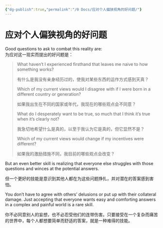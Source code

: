 ```yaml
---
{"dg-publish":true,"permalink":"/0 Docs/应对个人偏狭视角的好问题/"}
---
```


# 应对个人偏狭视角的好问题

Good questions to ask to combat this reality are:  
为应对这一现实而提出的好问题是：

> What haven’t I experienced firsthand that leaves me naive to how something works?  
> 
> 有什么是我没有亲身经历过的，使我对某些东西的运作方式感到天真？
>
> Which of my current views would I disagree with if I were born in a different country or generation?  
> 
> 如果我出生在不同的国家或年代，我现在的哪些观点会不同意？
>
> What do I desperately want to be true, so much that I think it’s true when it’s clearly not?  
> 
> 我急切地希望什么是真的，以至于我认为它是真的，但它显然不是？
>
> Which of my current views would change if my incentives were different?  
> 
> 如果我的激励措施不同，我目前的哪些观点会改变？

But an even better skill is realizing that everyone else struggles with those questions and winces at the potential answers.  

但一个更好的技能是意识到其他人都在为这些问题挣扎，并对潜在的答案感到害怕。

You don’t have to agree with others’ delusions or put up with their collateral damage. Just accepting that everyone wants easy and comforting answers in a complex and painful world is a rare skill.  

你不必同意别人的妄想，也不必忍受他们的连带伤害。只要接受在一个复杂而痛苦的世界中，每个人都想要简单而舒适的答案，就是一种难得的技能。
